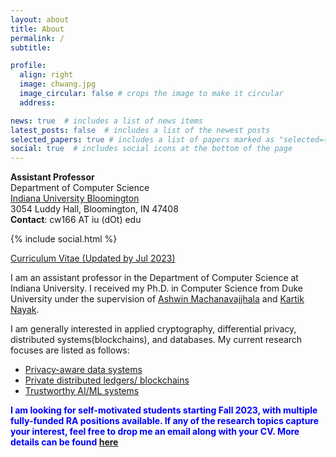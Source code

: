 ```yaml
---
layout: about
title: About
permalink: /
subtitle:

profile:
  align: right
  image: chwang.jpg
  image_circular: false # crops the image to make it circular
  address: 

news: true  # includes a list of news items
latest_posts: false  # includes a list of the newest posts
selected_papers: true # includes a list of papers marked as "selected={true}"
social: true  # includes social icons at the bottom of the page
---
```


**Assistant Professor**\
Department of Computer Science\
[Indiana University Bloomington](https://cs.indiana.edu/)\
3054 Luddy Hall, Bloomington, IN 47408\
**Contact**: cw166 AT iu (dOt) edu

<div class="contact-icons">
{% include social.html %}
</div>

[Curriculum Vitae (Updated by Jul 2023)](https://drive.google.com/file/d/1CMdeAb2MwziHwk7GUZBaCBY0g55s0w1C/view?usp=drive_link)

<b></b>

I am an assistant professor in the Department of Computer Science at Indiana University. I received my Ph.D. in Computer Science from Duke University under the supervision of [Ashwin Machanavajjhala](https://users.cs.duke.edu/~ashwin/) and [Kartik Nayak](https://users.cs.duke.edu/~kartik/).


I am generally interested in applied cryptography, differential privacy, distributed systems(blockchains), and databases. My current research focuses are listed as follows:

- [Privacy-aware data systems](/projects/#dbms)
- [Private distributed ledgers/ blockchains](/projects/#blockchain)
- [Trustworthy AI/ML systems](/projects/#ai)

<span style="color:blue"> **I am looking for self-motivated students starting Fall 2023, with multiple fully-funded RA positions available. If any of the research topics capture your interest, feel free to drop me an email along with your CV. More details can be found [here](https://www.lovingmage.com/blog/2023/phd-ra/)** </span>
